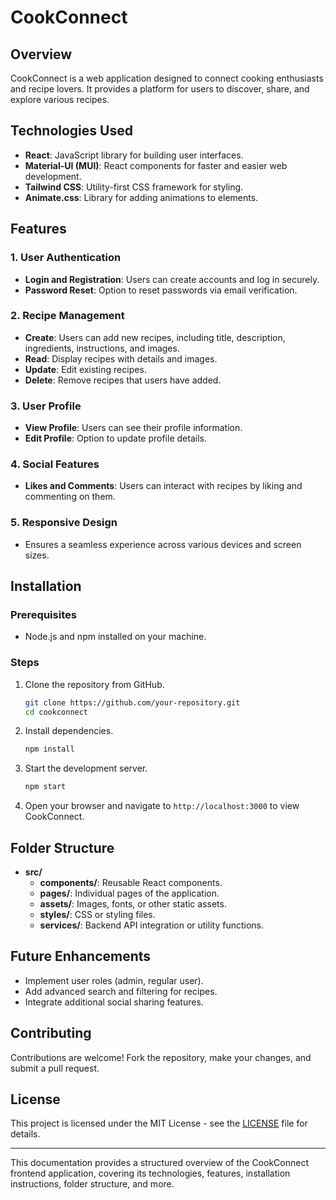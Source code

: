 # CookConnect

## Overview

CookConnect is a web application designed to connect cooking enthusiasts and recipe lovers. It provides a platform for users to discover, share, and explore various recipes.

## Technologies Used

- **React**: JavaScript library for building user interfaces.
- **Material-UI (MUI)**: React components for faster and easier web development.
- **Tailwind CSS**: Utility-first CSS framework for styling.
- **Animate.css**: Library for adding animations to elements.

## Features

### 1. User Authentication

- **Login and Registration**: Users can create accounts and log in securely.
- **Password Reset**: Option to reset passwords via email verification.

### 2. Recipe Management

- **Create**: Users can add new recipes, including title, description, ingredients, instructions, and images.
- **Read**: Display recipes with details and images.
- **Update**: Edit existing recipes.
- **Delete**: Remove recipes that users have added.

### 3. User Profile

- **View Profile**: Users can see their profile information.
- **Edit Profile**: Option to update profile details.

### 4. Social Features

- **Likes and Comments**: Users can interact with recipes by liking and commenting on them.

### 5. Responsive Design

- Ensures a seamless experience across various devices and screen sizes.

## Installation

### Prerequisites

- Node.js and npm installed on your machine.

### Steps

1. Clone the repository from GitHub.
   
   ```bash
   git clone https://github.com/your-repository.git
   cd cookconnect
   ```

2. Install dependencies.

   ```bash
   npm install
   ```

3. Start the development server.

   ```bash
   npm start
   ```

4. Open your browser and navigate to `http://localhost:3000` to view CookConnect.

## Folder Structure

- **src/**
  - **components/**: Reusable React components.
  - **pages/**: Individual pages of the application.
  - **assets/**: Images, fonts, or other static assets.
  - **styles/**: CSS or styling files.
  - **services/**: Backend API integration or utility functions.

## Future Enhancements

- Implement user roles (admin, regular user).
- Add advanced search and filtering for recipes.
- Integrate additional social sharing features.

## Contributing

Contributions are welcome! Fork the repository, make your changes, and submit a pull request.

## License

This project is licensed under the MIT License - see the [LICENSE](link-to-license-file) file for details.

---

This documentation provides a structured overview of the CookConnect frontend application, covering its technologies, features, installation instructions, folder structure, and more.
